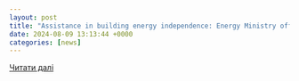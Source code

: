 ```yaml
---
layout: post
title: "Assistance in building energy independence: Energy Ministry officials discuss prospects for cooperation with U.S. Congress members | Cabinet of Ministers of Ukraine"
date: 2024-08-09 13:13:44 +0000
categories: [news]
---
```


[Читати далі](https://www.kmu.gov.ua/en/news/dopomoha-v-rozbudovi-enerhonezalezhnosti-kerivnyky-minenerho-obhovoryly-perspektyvy-spivrobitnytstva-z-konhresmenamy-ssha)

